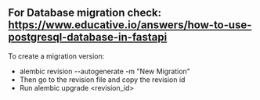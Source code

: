 

## For Database migration check: https://www.educative.io/answers/how-to-use-postgresql-database-in-fastapi
To create a migration version:
- alembic revision --autogenerate -m "New Migration"
- Then go to the revision file and copy the revision id
- Run alembic upgrade <revision_id> 
